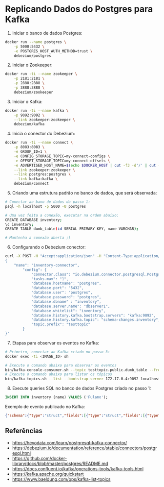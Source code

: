 # Replicando Dados do Postgres para Kafka

1. Iniciar o banco de dados Postgres:

```sh
docker run --name postgres \
    -p 5000:5432 \
    -e POSTGRES_HOST_AUTH_METHOD=trust \
    debezium/postgres
```

2. Iniciar o Zookeeper:

```sh
docker run -ti --name zookeeper \
    -p 2181:2181 \
    -p 2888:2888 \
    -p 3888:3888 \
    debezium/zookeeper
```

3. Iniciar o Kafka:

```sh
docker run -ti --name kafka \
    -p 9092:9092 \
    --link zookeeper:zookeeper \
    debezium/kafka
```

4. Inicia o conector do Debezium:

```sh
docker run -ti --name connect \
    -p 8083:8083 \
    -e GROUP_ID=1 \
    -e CONFIG_STORAGE_TOPIC=my-connect-configs \
    -e OFFSET_STORAGE_TOPIC=my-connect-offsets \
    -e ADVERTISED_HOST_NAME=$(echo $DOCKER_HOST | cut -f3 -d'/' | cut -f1 -d':') \
    --link zookeeper:zookeeper \
    --link postgres:postgres \
    --link kafka:kafka \
    debezium/connect
```

5. Criando uma estrutura padrão no banco de dados, que será observada:

```sh
# Conectar ao bano de dados do passo 1:
psql -h localhost -p 5000 -U postgres

# Uma vez feita a conexão, executar na ordem abaixo:
CREATE DATABASE inventory;
\c inventory;
CREATE TABLE dumb_table(id SERIAL PRIMARY KEY, name VARCHAR);

# Mantenha a conexão aberta ;)
```

6. Configurando o Debezium conector:

```sh
curl -X POST -H "Accept:application/json" -H "Content-Type:application/json" localhost:8083/connectors/ -d '
{
    "name": "inventory-connector",
        "config": {
            "connector.class": "io.debezium.connector.postgresql.PostgresConnector",
            "tasks.max": "1",
            "database.hostname": "postgres",
            "database.port": "5432",
            "database.user": "postgres",
            "database.password": "postgres",
            "database.dbname" : "inventory",
            "database.server.name": "dbserver1",
            "database.whitelist": "inventory",
            "database.history.kafka.bootstrap.servers": "kafka:9092",
            "database.history.kafka.topic": "schema-changes.inventory",
            "topic.prefix": "testtopic"
        }
}'
```

7. Etapas para observar os eventos no Kafka:

```sh
# Primeiro, conectar ao Kafka criado no passo 3:
docker exec -ti <IMAGE_ID> sh

# Execute o comando abaixo para observar os eventos
bin/kafka-console-consumer.sh --topic testtopic.public.dumb_table --from-beginning --bootstrap-server 172.17.0.4:9092
# Execute o comando abaixo para listar os tópicos
bin/kafka-topics.sh --list --bootstrap-server 172.17.0.4:9092 localhost:2181
```

8. Execute queries SQL no banco de dados Postgres criado no passo 1:

```sql
INSERT INTO inventory (name) VALUES ('Fulano');
```

Exemplo de evento publicado no Kafka:

```json
{"schema":{"type":"struct","fields":[{"type":"struct","fields":[{"type":"int32","optional":false,"default":0,"field":"id"},{"type":"string","optional":true,"field":"name"}],"optional":true,"name":"testtopic.public.dumb_table.Value","field":"before"},{"type":"struct","fields":[{"type":"int32","optional":false,"default":0,"field":"id"},{"type":"string","optional":true,"field":"name"}],"optional":true,"name":"testtopic.public.dumb_table.Value","field":"after"},{"type":"struct","fields":[{"type":"string","optional":false,"field":"version"},{"type":"string","optional":false,"field":"connector"},{"type":"string","optional":false,"field":"name"},{"type":"int64","optional":false,"field":"ts_ms"},{"type":"string","optional":true,"name":"io.debezium.data.Enum","version":1,"parameters":{"allowed":"true,last,false,incremental"},"default":"false","field":"snapshot"},{"type":"string","optional":false,"field":"db"},{"type":"string","optional":true,"field":"sequence"},{"type":"int64","optional":false,"field":"ts_us"},{"type":"int64","optional":false,"field":"ts_ns"},{"type":"string","optional":false,"field":"schema"},{"type":"string","optional":false,"field":"table"},{"type":"int64","optional":true,"field":"txId"},{"type":"int64","optional":true,"field":"lsn"},{"type":"int64","optional":true,"field":"xmin"}],"optional":false,"name":"io.debezium.connector.postgresql.Source","field":"source"},{"type":"string","optional":false,"field":"op"},{"type":"int64","optional":true,"field":"ts_ms"},{"type":"int64","optional":true,"field":"ts_us"},{"type":"int64","optional":true,"field":"ts_ns"},{"type":"struct","fields":[{"type":"string","optional":false,"field":"id"},{"type":"int64","optional":false,"field":"total_order"},{"type":"int64","optional":false,"field":"data_collection_order"}],"optional":true,"name":"event.block","version":1,"field":"transaction"}],"optional":false,"name":"testtopic.public.dumb_table.Envelope","version":2},"payload":{"before":null,"after":{"id":5,"name":"EITA 5"},"source":{"version":"2.6.0.Final","connector":"postgresql","name":"testtopic","ts_ms":1712872115106,"snapshot":"false","db":"inventory","sequence":"[\"23751552\",\"23752040\"]","ts_us":1712872115106271,"ts_ns":1712872115106271000,"schema":"public","table":"dumb_table","txId":559,"lsn":23752040,"xmin":null},"op":"c","ts_ms":1712872115134,"ts_us":1712872115134298,"ts_ns":1712872115134298000,"transaction":null}}
```

## Referências

- https://hevodata.com/learn/postgresql-kafka-connector/
- https://debezium.io/documentation/reference/stable/connectors/postgresql.html
- https://github.com/docker-library/docs/blob/master/postgres/README.md
- https://docs.confluent.io/kafka/operations-tools/kafka-tools.html
- https://kafka.apache.org/quickstart
- https://www.baeldung.com/ops/kafka-list-topics

